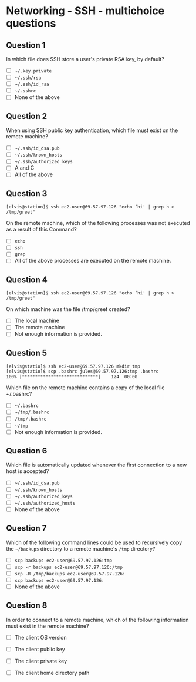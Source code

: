 # Networking - SSH - multichoice questions

## Question 1

In which file does SSH store a user's private RSA key, by default?

- [ ] `~/.key.private`
- [ ] `~/.ssh/rsa`
- [ ] `~/.ssh/id_rsa`
- [ ] `~/.sshrc`
- [ ] None of the above

## Question 2

When using SSH public key authentication, which file must exist on the remote machine?

- [ ] `~/.ssh/id_dsa.pub`
- [ ] `~/.ssh/known_hosts`
- [ ] `~/.ssh/authorized_keys`
- [ ] A and C
- [ ] All of the above

## Question 3

```console
[elvis@station]$ ssh ec2-user@69.57.97.126 "echo ‘hi' | grep h > /tmp/greet"
```


On the remote machine, which of the following processes was not executed as a result of this
Command?

- [ ] `echo`
- [ ] `ssh`
- [ ] `grep`
- [ ] All of the above processes are executed on the remote machine.

## Question 4

```console
[elvis@station]$ ssh ec2-user@69.57.97.126 "echo ‘hi' | grep h > /tmp/greet"
```

On which machine was the file /tmp/greet created?

- [ ] The local machine
- [ ] The remote machine
- [ ] Not enough information is provided.

## Question 5

```console
[elvis@statio]$ ssh ec2-user@69.57.97.126 mkdir tmp
[elvis@statio]$ scp .bashrc jules@69.57.97.126:tmp .bashrc
100% |*****************************| 	124  00:00
```

Which file on the remote machine contains a copy of the local file ~/.bashrc?

- [ ] `~/.bashrc`
- [ ] `~/tmp/.bashrc`
- [ ] `/tmp/.bashrc`
- [ ] `~/tmp`
- [ ] Not enough information is provided.

## Question 6

Which file is automatically updated whenever the first connection to a new host is accepted?

- [ ] `~/.ssh/id_dsa.pub`
- [ ] `~/.ssh/known_hosts`
- [ ] `~/.ssh/authorized_keys`
- [ ] `~/.ssh/authorized_hosts`
- [ ] None of the above

## Question 7

Which of the following command lines could be used to recursively copy the `~/backups`
directory to a remote machine's `/tmp` directory?

- [ ] `scp backups ec2-user@69.57.97.126:tmp`
- [ ] `scp -r backups ec2-user@69.57.97.126:/tmp`
- [ ] `scp -R /tmp/backups ec2-user@69.57.97.126:`
- [ ] `scp backups ec2-user@69.57.97.126:`
- [ ] None of the above

## Question 8

In order to connect to a remote machine, which of the following information must exist in the remote machine?

- [ ] The client OS version
- [ ] The client public key
- [ ] The client private key
- [ ] The client home directory path


